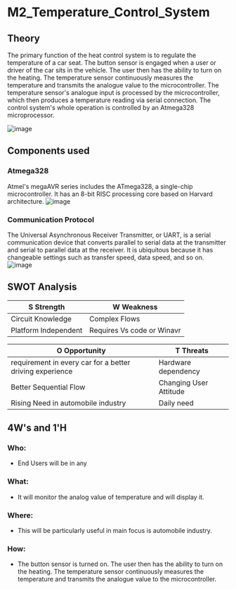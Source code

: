 # M2_Temperature_Control_System
## Theory
The primary function of the heat control system is to regulate the temperature of a car seat. The button sensor is engaged when a user or driver of the car sits in the vehicle. The user then has the ability to turn on the heating. The temperature sensor continuously measures the temperature and transmits the analogue value to the microcontroller. The temperature sensor's analogue input is processed by the microcontroller, which then produces a temperature reading via serial connection. The control system's whole operation is controlled by an Atmega328 microprocessor.

![image](https://user-images.githubusercontent.com/101788713/164622576-7396f5e4-f367-47d7-9220-f0456599e752.png)
## Components used
### Atmega328
Atmel's megaAVR series includes the ATmega328, a single-chip microcontroller. It has an 8-bit RISC processing core based on Harvard architecture.
![image](https://user-images.githubusercontent.com/101788713/164686576-02998a51-1f62-451f-b9e6-4a67d537a019.png)

### Communication Protocol 
The Universal Asynchronous Receiver Transmitter, or UART, is a serial communication device that converts parallel to serial data at the transmitter and serial to parallel data at the receiver. It is ubiquitous because it has changeable settings such as transfer speed, data speed, and so on.
![image](https://user-images.githubusercontent.com/101788713/164687543-7fed6daf-3a0d-4b42-bead-b9ca370c657b.png)



## SWOT Analysis
S Strength | W Weakness
------------- | -------------
Circuit Knowledge |Complex Flows
Platform Independent | Requires Vs code or Winavr

O Opportunity | T Threats
------------- | -------------
 requirement in every car for a better driving experience | Hardware dependency
Better Sequential Flow | Changing User Attitude
Rising Need in automobile industry | Daily need
## 4W's and 1'H
### Who:
* End Users will be in any 

### What:
* It will monitor the analog value of temperature and will display it.
### Where:
* This will be particularly useful in  main focus is automobile industry.
### How:
* The button sensor is turned on. The user then has the ability to turn on the heating. The temperature sensor continuously measures the temperature and transmits the analogue value to the microcontroller.





